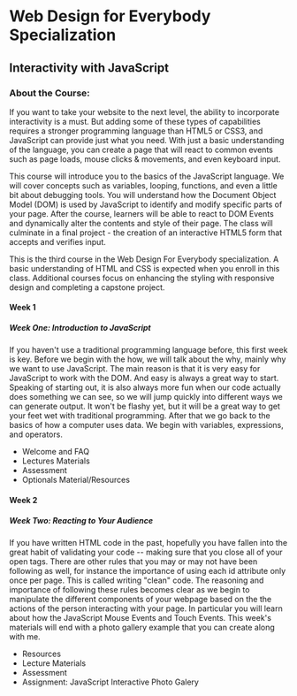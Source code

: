 # Web Design for Everybody Specialization
## Interactivity with JavaScript
### About the Course:
If you want to take your website to the next level, the ability to incorporate interactivity is a must.    But adding some of these types of capabilities requires a stronger programming language than HTML5 or CSS3, and JavaScript can provide just what you need.  With just a basic understanding of the language, you can create a page that will react to common events such as page loads, mouse clicks & movements, and even keyboard input.      

This course will introduce you to the basics of the JavaScript language.  We will cover concepts such as variables, looping, functions, and even a little bit about debugging tools.  You will understand how the Document Object Model (DOM) is used by JavaScript to identify and modify specific parts of your page.  After the course, learners will be able to react to DOM Events and dynamically alter the contents and style of their page.   The class will culminate in a  final project - the creation of an interactive HTML5 form that accepts and verifies input.

This is the third course in the Web Design For Everybody specialization.  A basic understanding of HTML and CSS is expected when you enroll in this class.    Additional courses focus on enhancing the styling with responsive design and completing a capstone project.

#### Week 1 
##### Week One: Introduction to JavaScript
If you haven't use a traditional programming language before, this first week is key. Before we begin with the how, we will talk about the why, mainly why we want to use JavaScript. The main reason is that it is very easy for JavaScript to work with the DOM. And easy is always a great way to start. Speaking of starting out, it is also always more fun when our code actually does something we can see, so we will jump quickly into different ways we can generate output. It won't be flashy yet, but it will be a great way to get your feet wet with traditional programming. After that we go back to the basics of how a computer uses data. We begin with variables, expressions, and operators.

- Welcome and FAQ
- Lectures Materials
- Assessment
- Optionals Material/Resources

#### Week 2
##### Week Two: Reacting to Your Audience
If you have written HTML code in the past, hopefully you have fallen into the great habit of validating your code -- making sure that you close all of your open tags. There are other rules that you may or may not have been following as well, for instance the importance of using each id attribute only once per page. This is called writing "clean" code. The reasoning and importance of following these rules becomes clear as we begin to manipulate the different components of your webpage based on the the actions of the person interacting with your page. In particular you will learn about how the JavaScript Mouse Events and Touch Events. This week's materials will end with a photo gallery example that you can create along with me.

- Resources
- Lecture Materials
- Assessment
- Assignment: JavaScript Interactive Photo Galery